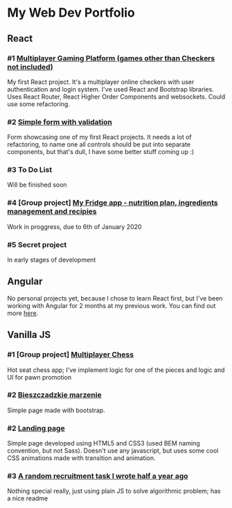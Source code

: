 # My Web Dev Portfolio

## React

### #1 [Multiplayer Gaming Platform (games other than Checkers not included)](https://github.com/TomaszLakota/multiplayer-gaming-platform)
My first React project. It's a multiplayer online checkers with user authentication and login system. 
I've used React and Bootstrap libraries. Uses React Router, React Higher Order Components and websockets.
Could use some refactoring. 

### #2 [Simple form with validation](https://github.com/TomaszLakota/react-form)
Form showcasing one of my first React projects. It needs a lot of refactoring, to name one all controls should be put into separate components, but that's dull, I have some better stuff coming up :)

### #3 To Do List
Will be finished soon

### #4 [Group project] [My Fridge app - nutrition plan, ingredients management and recipies](https://github.com/jatanski/myFridge)
Work in proggress, due to 6th of January 2020

### #5 Secret project 
In early stages of development

## Angular
No personal projects yet, because I chose to learn React first, but I've been working with Angular for 2 months at my previous work. You can find out more [here](https://www.docdroid.net/Hu8p3o8/scan.pdf).

## Vanilla JS

### #1 [Group project] [Multiplayer Chess](https://github.com/jatanski/cc5.Chess)
Hot seat chess app; I've implement logic for one of the pieces and logic and UI for pawn promotion 

### #2 [Bieszczadzkie marzenie](https://bieszczadzkie-marzenie.pl/)
Simple page made with bootstrap.

### #2 [Landing page](https://github.com/TomaszLakota/TomaszLakota.github.io)
Simple page developed using HTML5 and CSS3 (used BEM naming convention, but not Sass). Doesn't use any javascript, but uses some cool CSS animations made with transition and animation.

### #3 [A random recruitment task I wrote half a year ago](https://github.com/TomaszLakota/operations-on-2d-array)
Nothing special really, just using plain JS to solve algorithmic problem; has a nice readme


